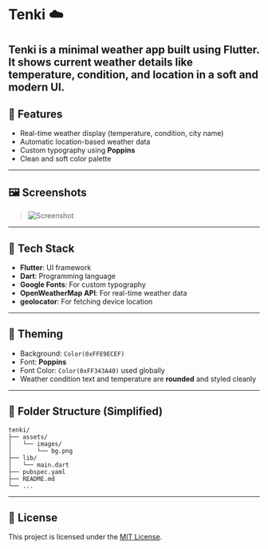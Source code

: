 # Tenki ☁️

**Tenki** is a minimal weather app built using Flutter. It shows current weather details like temperature, condition, and location in a soft and modern UI.
---
## 🌟 Features

- Real-time weather display (temperature, condition, city name)
- Automatic location-based weather data
- Custom typography using **Poppins**
- Clean and soft color palette
---
## 🖼️ Screenshots
 
> ![Screenshot]()
---
## 🧱 Tech Stack

- **Flutter**: UI framework
- **Dart**: Programming language
- **Google Fonts**: For custom typography
- **OpenWeatherMap API**: For real-time weather data
- **geolocator**: For fetching device location
---
## 🎨 Theming

- Background: `Color(0xFFE9ECEF)`
- Font: **Poppins**
- Font Color: `Color(0xFF343A40)` used globally
- Weather condition text and temperature are **rounded** and styled cleanly

---

## 📁 Folder Structure (Simplified)

```
tenki/
├── assets/
│   └── images/
│       └── bg.png
├── lib/
│   └── main.dart
├── pubspec.yaml
├── README.md
└── ...
```
---
## 🧾 License

This project is licensed under the [MIT License](LICENSE).

